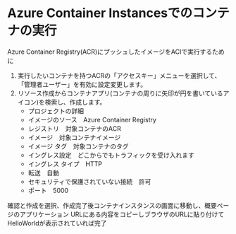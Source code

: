 # Azure Container Instancesでのコンテナの実行

Azure Container Registry(ACR)にプッシュしたイメージをACIで実行するために
1. 実行したいコンテナを持つACRの「アクセスキー」メニューを選択して、「管理者ユーザー」を有効に設定変更します。
2. リソース作成からコンテナアプリ(コンテナの周りに矢印が円を書いているアイコン)を検索し、作成します。
    - プロジェクトの詳細
    - イメージのソース　Azure Container Registry
    - レジストリ　対象コンテナのACR
    - イメージ　対象コンテナイメージ
    - イメージ タグ　対象コンテナのタグ
    - イングレス設定　どこからでもトラフィックを受け入れます
    - イングレス タイプ　HTTP
    - 転送　自動
    - セキュリティで保護されていない接続　許可
    - ポート　5000

確認と作成を選択、作成完了後コンテナインスタンスの画面に移動し、概要ページのアプリケーション URLにある内容をコピーしブラウザのURLに貼り付けてHelloWorldが表示されていれば完了

